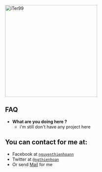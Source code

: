 <img src="https://nguyenthienhoan.github.io/repo/profile.png?v=3&s=200" alt="iTer99" width="300" height="300">

## FAQ
- **What are you doing here ?**
    - i'm still don't have any project here


## You can contact for me at:

- Facebook at <a href="http://www.facebook.com/nguyenthienhoann" target="_blank">`nguyenthienhoann`</a>
- Twitter at <a href="http://twitter.com/ngthienhoan" target="_blank">`@ngthienhoan`</a>
- Or send [Mail](mailto:hoan.nguyen.16999@gmail.com) for me
